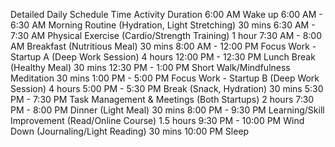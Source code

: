 Detailed Daily Schedule
Time	Activity	Duration
6:00 AM	Wake up	
6:00 AM - 6:30 AM	Morning Routine (Hydration, Light Stretching)	30 mins
6:30 AM - 7:30 AM	Physical Exercise (Cardio/Strength Training)	1 hour
7:30 AM - 8:00 AM	Breakfast (Nutritious Meal)	30 mins
8:00 AM - 12:00 PM	Focus Work - Startup A (Deep Work Session)	4 hours
12:00 PM - 12:30 PM	Lunch Break (Healthy Meal)	30 mins
12:30 PM - 1:00 PM	Short Walk/Mindfulness Meditation	30 mins
1:00 PM - 5:00 PM	Focus Work - Startup B (Deep Work Session)	4 hours
5:00 PM - 5:30 PM	Break (Snack, Hydration)	30 mins
5:30 PM - 7:30 PM	Task Management & Meetings (Both Startups)	2 hours
7:30 PM - 8:00 PM	Dinner (Light Meal)	30 mins
8:00 PM - 9:30 PM	Learning/Skill Improvement (Read/Online Course)	1.5 hours
9:30 PM - 10:00 PM	Wind Down (Journaling/Light Reading)	30 mins
10:00 PM	Sleep